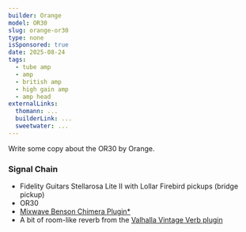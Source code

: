 ```yaml
---
builder: Orange
model: OR30
slug: orange-or30
type: none
isSponsored: true
date: 2025-08-24
tags:
  - tube amp
  - amp
  - british amp
  - high gain amp
  - amp head
externalLinks:
  thomann: ...
  builderLink: ...
  sweetwater: ...
---
```


Write some copy about the OR30 by Orange.

### Signal Chain

- Fidelity Guitars Stellarosa Lite II with Lollar Firebird pickups (bridge pickup)
- OR30
- [Mixwave Benson Chimera Plugin\*](https://sweetwater.sjv.io/B0N2PL)
- A bit of room-like reverb from the [Valhalla Vintage Verb plugin](https://valhalladsp.com/shop/reverb/valhalla-vintage-verb/)

